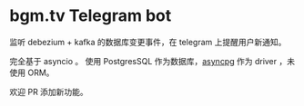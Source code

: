 # bgm.tv Telegram bot

监听 debezium + kafka 的数据库变更事件，在 telegram 上提醒用户新通知。

完全基于 asyncio 。 使用 PostgresSQL 作为数据库，[asyncpg](https://magicstack.github.io/asyncpg/current/) 作为 driver ，未使用 ORM。

欢迎 PR 添加新功能。
